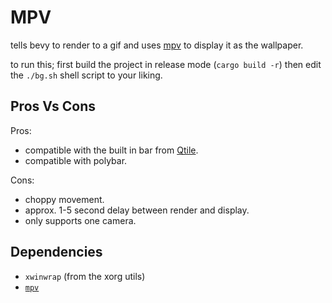 # MPV

tells bevy to render to a gif and uses [mpv](https://mpv.io/) to display it as the wallpaper.

to run this; first build the project in release mode (`cargo build -r`) then edit the `./bg.sh` shell script to your liking.

## Pros Vs Cons

Pros:

- compatible with the built in bar from [Qtile](https://qtile.org).
- compatible with polybar.

Cons:

- choppy movement.
- approx. 1-5 second delay between render and display.
- only supports one camera.

## Dependencies

- `xwinwrap` (from the xorg utils)
- [`mpv`](https://mpv.io/)
